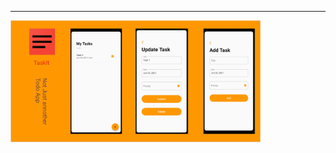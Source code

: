 *****
<p align="left">
  <img src="https://github.com/sxm5220/demoByFlutter/blob/master/demo08/Effect%20picture/01.png" width="400" alt="截图" />
</p>